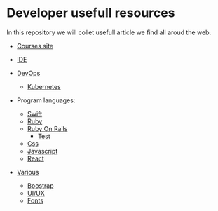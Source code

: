 # Developer usefull resources

 In this repository we will collet usefull article we find all aroud the web.

- [Courses site](courses/links.md)
- [IDE](ide/links.md)
- [DevOps](dev_ops/links.md)
  - [Kubernetes](dev_ops/kubernetes/links.md)

- Program languages:
  - [Swift](program_languages/swift/links.md)
  - [Ruby](program_languages/ruby/links.md)
  - [Ruby On Rails](program_languages/ruby_on_rails/links.md)
    - [Test](program_languages/ruby_on_rails/test/links.md)
  - [Css](program_languages/css/links.md)
  - [Javascript](program_languages/javascript/links.md)
  - [React](program_languages/react/links.md)

- [Various](various/links.md)
   - [Boostrap](various/links.md#boostrap)
   - [UI/UX](various/links.md#UI/UX)
   - [Fonts](various/links.md#fonts)

